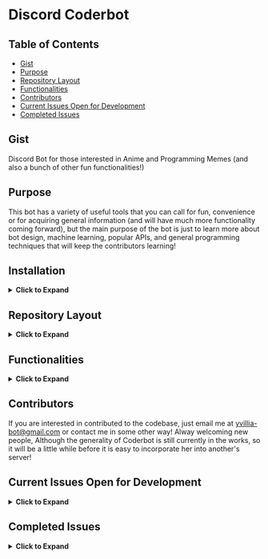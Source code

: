# Discord Coderbot

## Table of Contents
 - [Gist](https://github.com/nnrogers515/discord-coderbot#gist)
 - [Purpose](https://github.com/nnrogers515/discord-coderbot#purpose)
 - [Repository Layout](https://github.com/nnrogers515/discord-coderbot#repository-layout)
 - [Functionalities](https://github.com/nnrogers515/discord-coderbot#functionalities)
 - [Contributors](https://github.com/nnrogers515/discord-coderbot#contributors)
 - [Current Issues Open for Development](https://github.com/nnrogers515/discord-coderbot#current-issues-open-for-development)
 - [Completed Issues](https://github.com/nnrogers515/discord-coderbot#completed-issues)


## Gist
Discord Bot for those interested in Anime and Programming Memes (and also a bunch of other fun functionalities!)

## Purpose
This bot has a variety of useful tools that you can call for fun, convenience or for acquiring general information (and will have much more functionality coming forward), but the main purpose of the bot is just to learn more about bot design, machine learning, popular APIs, and general programming techniques that will keep the contributors learning!

## Installation

<details>
  <summary> <strong>Click to Expand</strong></summary>
Currently in the process of being generalized. As of the current time, the best way to access Coderbot would be to:

1. Fork this codebase
2. Create a discord bot via the [Developer Portal](https://discord.com/developers/applications) (I recommend [here](https://codeburst.io/discord-bot-tutorial-2020-a8a2e37e347c) for a good and thorough walkthrough!)
3. Give the bot any permissions you want (her @mention functionalities may be buggy unless she has some permissions, but otherwise she works fine for general purpose)
4. Take the bot-id TOKEN from your new application and put it as the "TOKEN" environment variable (either in a .env or as a config variable for hosts such as Heroku), then adjust the IDs within src/coderbot.py to match your channel IDs (found sending a message in discord containing "\#Channel-Name"

<em> However, That Sounds Like a Lot of Work! </em>

We are working to streamline this! We will try to make this as least painful as possible moving forward, but for now, if you are interested in using the bot, and stuck on setting it up, let me know via email to yvillia-bot@gmail.com or in the discussions, and I will do my best to help you!
</details>

## Repository Layout

<details>
  <summary> <strong>Click to Expand</strong></summary>

- .github/ - Contains Workflow and Issue Templates
- src/     - Contains Python Backend for Coderbot
    - bot.py - Classfile for Coderbot. Contains State Information and Discord Client Instance
    - coderbot.py - General Discord Client Event Responses and Commands
    - function.py - Helper Functions and Handlers for Dialogue, Reactions, and Commands
    - redditAPI.py - Initializes a Reddit Instance using Coderbot's Reddit Credentials

- test/    - Contains unit testing for functions
    - test_bot.py - Unit Tests for bot.py Class Functions
    - test_coderbot.py - Unit Tests for coderbot.py Discord Event Handlers
    - test_function.py - Unit Tests for Helper Functions and Handlers
    - test_redditAPI.py - Unit Test of Reddit Instance Initialization

- websrc/  - Contains frontend components for Django Heroku Webapp
    - Still in Development

- .replit - If you want to code on Repl.it
- Dockerfile - If you want to try to containerize Coderbot
- Procfile - For Heroku Worker Dyno (also the commands for local execution)
</details>

## Functionalities

<details>
  <summary> <strong>Click to Expand</strong></summary>

  Sample Functionalities:
  - !Poll - Produces Emote Reactions on Message for Suitible for Polls
  - !Flip or !Coin - Returns "Heads" or "Tails" on Request
  - !Roll #d# - Return the result of dice rolls where the # before the d represents the number of dice thrown (maximum 100 for performance and spam prevention reasons), and the number after the d represents the number of faces on each die.
  - !Help - Displays a List of Commands
  - !Pogchamp @mention ... - Fun Chat Command
  - !Ban @mention ... - Not a Ban but a Punishment!
  - Sleep and Awake Protocols - If you find her to be annoying, simply tell her to sleep with "Oyasumi" and she won't answer commands until woken up with "Ohayo", you can see her current state under her profile in discord
  - Good Bot and Bad Bot, as well as list functionalities will be coming soon, along with a bunch of other features
  - !wiki [article name] - get wikipedia summary of an article
  - !8ball [text] Answer controversial questions
  - !math [expression] Check out https://gamma.sympy.org/ for a list of commands
  - !matex [latex expresion] Do math in the latex format

  For more documentation checkout the Wiki Pages (when they are finished!)
</details>

## Contributors
  If you are interested in contributed to the codebase, just email me at yvillia-bot@gmail.com or contact me in some other way! Alway welcoming new people, Although the generality of Coderbot is still currently in the works, so it will be a little while before it is easy to incorporate her into another's server!

## Current Issues Open for Development

<details>
  <summary> <strong>Click to Expand</strong></summary>

<!-- openIssueTable -->

| Title                                                                                                                           |         Status          |                                                          Assignee                                                          | Body                                                                                                                                                                                                                                                                                                                                                                                                                                                                                                              |
| :------------------------------------------------------------------------------------------------------------------------------ | :---------------------: | :------------------------------------------------------------------------------------------------------------------------: | :---------------------------------------------------------------------------------------------------------------------------------------------------------------------------------------------------------------------------------------------------------------------------------------------------------------------------------------------------------------------------------------------------------------------------------------------------------------------------------------------------------------- |
| <a href="https://github.com/nnrogers515/discord-coderbot/pull/24">Bump aiohttp from 3.7.3 to 3.7.4</a>                          | :eight_spoked_asterisk: |                                                                                                                            | Bumps [aiohttp](https://github.com/aio-libs/aiohttp) from 3.7.3 to 3.7.4.<details>                                                                                                                                                                                                                                                                                                                                                                                                                                |
                                                                                                                                                                                                                                                                                           <summary>Changelog</summary>
                                                                                                                                                                                                                                                                                           <p><em>Sourced from <a href="https://github.com/aio-libs/aiohttp/blob/master/CHANGES.rst">aiohttp's changelog</a>.</em></p>
                                                                                                                                                                                                                                                                                           <blockquote>
                                                                                                                                                                                                                                                                                           <h1>3.7.4 (2021-02-25)</h1>
                                                                                                                                                                                                                                                                                           <h2>Bugfixes</h2>
                                                                                                                                                                                                                                                                                           <ul>
                                                                                                                                                                                                                                                                                           <li>
                                                                                                                                                                                                                                                                                           <p><strong>(SECURITY BUG)</strong> Started preventing open redirects in the
                                                                                                                                                                                                                                                                                           <code>aiohttp.web.normalize_path_middleware</code> middleware. For
                                                                                                                                                                                                                                                                                           more details, see
                                                                                                                                                                                                                                                                                           <a href="https://github.com/aio-libs/aiohttp/security/advisories/GHSA-v6wp-4m6f-gcjg">https://github.com/aio-libs/aiohttp/security/advisories/GHSA-v6wp-4m6f-gcjg</a>.</p>
                                                                                                                                                                                                                                                                                           <p>Thanks to <code>Beast Glatisant &lt;https://github.com/g147&gt;</code>__ for
                                                                                                                                                                                                                                                                                           finding the first instance of this issue and <code>Jelmer Vernooĳ &lt;https://jelmer.uk/&gt;</code>__ for reporting and tracking it down
                                                                                                                                                                                                                                                                                           in aiohttp.
                                                                                                                                                                                                                                                                                           <code>[#5497](https://github.com/aio-libs/aiohttp/issues/5497) &lt;https://github.com/aio-libs/aiohttp/issues/5497&gt;</code>_</p>
                                                                                                                                                                                                                                                                                           </li>
                                                                                                                                                                                                                                                                                           <li>
                                                                                                                                                                                                                                                                                           <p>Fix interpretation difference of the pure-Python and the Cython-based
                                                                                                                                                                                                                                                                                           HTTP parsers construct a <code>yarl.URL</code> object for HTTP request-target.</p>
                                                                                                                                                                                                                                                                                           <p>Before this fix, the Python parser would turn the URI's absolute-path
                                                                                                                                                                                                                                                                                           for <code>//some-path</code> into <code>/</code> while the Cython code preserved it as
                                                                                                                                                                                                                                                                                           <code>//some-path</code>. Now, both do the latter.
                                                                                                                                                                                                                                                                                           <code>[#5498](https://github.com/aio-libs/aiohttp/issues/5498) &lt;https://github.com/aio-libs/aiohttp/issues/5498&gt;</code>_</p>
                                                                                                                                                                                                                                                                                           </li>
                                                                                                                                                                                                                                                                                           </ul>
                                                                                                                                                                                                                                                                                           <hr />
                                                                                                                                                                                                                                                                                           </blockquote>
                                                                                                                                                                                                                                                                                           </details>
                                                                                                                                                                                                                                                                                           <details>
                                                                                                                                                                                                                                                                                           <summary>Commits</summary>
                                                                                                                                                                                                                                                                                           <ul>
                                                                                                                                                                                                                                                                                           <li><a href="https://github.com/aio-libs/aiohttp/commit/0a26acc1de9e1b0244456b7881ec16ba8bb64fc3"><code>0a26acc</code></a> Bump aiohttp to v3.7.4 for a security release</li>
                                                                                                                                                                                                                                                                                           <li><a href="https://github.com/aio-libs/aiohttp/commit/021c416c18392a111225bc7326063dc4a99a5138"><code>021c416</code></a> Merge branch 'ghsa-v6wp-4m6f-gcjg' into master</li>
                                                                                                                                                                                                                                                                                           <li><a href="https://github.com/aio-libs/aiohttp/commit/4ed7c25b537f71c6245bb74d6b20e5867db243ab"><code>4ed7c25</code></a> Bump chardet from 3.0.4 to 4.0.0 (<a href="https://github-redirect.dependabot.com/aio-libs/aiohttp/issues/5333">#5333</a>)</li>
                                                                                                                                                                                                                                                                                           <li><a href="https://github.com/aio-libs/aiohttp/commit/b61f0fdffc887df24244ba7bdfe8567c580240ff"><code>b61f0fd</code></a> Fix how pure-Python HTTP parser interprets <code>//</code></li>
                                                                                                                                                                                                                                                                                           <li><a href="https://github.com/aio-libs/aiohttp/commit/5c1efbc32c46820250bd25440bb7ea96cb05abe9"><code>5c1efbc</code></a> Bump pre-commit from 2.9.2 to 2.9.3 (<a href="https://github-redirect.dependabot.com/aio-libs/aiohttp/issues/5322">#5322</a>)</li>
                                                                                                                                                                                                                                                                                           <li><a href="https://github.com/aio-libs/aiohttp/commit/007507580137efcc0a20391a0792f39b337d9c1a"><code>0075075</code></a> Bump pygments from 2.7.2 to 2.7.3 (<a href="https://github-redirect.dependabot.com/aio-libs/aiohttp/issues/5318">#5318</a>)</li>
                                                                                                                                                                                                                                                                                           <li><a href="https://github.com/aio-libs/aiohttp/commit/5085173d947e6cc01b6daf1aa48fe7698834c569"><code>5085173</code></a> Bump multidict from 5.0.2 to 5.1.0 (<a href="https://github-redirect.dependabot.com/aio-libs/aiohttp/issues/5308">#5308</a>)</li>
                                                                                                                                                                                                                                                                                           <li><a href="https://github.com/aio-libs/aiohttp/commit/5d1a75e68d278c641c90021409f4eb5de1810e5e"><code>5d1a75e</code></a> Bump pre-commit from 2.9.0 to 2.9.2 (<a href="https://github-redirect.dependabot.com/aio-libs/aiohttp/issues/5290">#5290</a>)</li>
                                                                                                                                                                                                                                                                                           <li><a href="https://github.com/aio-libs/aiohttp/commit/6724d0e7a944fd7e3a710dc292d785fa8fe424fd"><code>6724d0e</code></a> Bump pre-commit from 2.8.2 to 2.9.0 (<a href="https://github-redirect.dependabot.com/aio-libs/aiohttp/issues/5273">#5273</a>)</li>
                                                                                                                                                                                                                                                                                           <li><a href="https://github.com/aio-libs/aiohttp/commit/c688451ce31b914c71b11d2ac6c326b0c87e6d1f"><code>c688451</code></a> Removed duplicate timeout parameter in ClientSession reference docs. (<a href="https://github-redirect.dependabot.com/aio-libs/aiohttp/issues/5262">#5262</a>) ...</li>
                                                                                                                                                                                                                                                                                           <li>See full diff in <a href="https://github.com/aio-libs/aiohttp/compare/v3.7.3...v3.7.4">compare view</a></li>
                                                                                                                                                                                                                                                                                           </ul>
                                                                                                                                                                                                                                                                                           </details>
                                                                                                                                                                                                                                                                                           <br />


                                                                                                                                                                                                                                                                                           [![Dependabot compatibility score](https://dependabot-badges.githubapp.com/badges/compatibility_score?dependency-name=aiohttp&package-manager=pip&previous-version=3.7.3&new-version=3.7.4)](https://docs.github.com/en/github/managing-security-vulnerabilities/about-dependabot-security-updates#about-compatibility-scores)

                                                                                                                                                                                                                                                                                           Dependabot will resolve any conflicts with this PR as long as you don't alter it yourself. You can also trigger a rebase manually by commenting `@dependabot rebase`.

                                                                                                                                                                                                                                                                                           [//]: # (dependabot-automerge-start)
                                                                                                                                                                                                                                                                                           [//]: # (dependabot-automerge-end)

                                                                                                                                                                                                                                                                                           ---

                                                                                                                                                                                                                                                                                           <details>
                                                                                                                                                                                                                                                                                           <summary>Dependabot commands and options</summary>
                                                                                                                                                                                                                                                                                           <br />

                                                                                                                                                                                                                                                                                           You can trigger Dependabot actions by commenting on this PR:
                                                                                                                                                                                                                                                                                           - `@dependabot rebase` will rebase this PR
                                                                                                                                                                                                                                                                                           - `@dependabot recreate` will recreate this PR, overwriting any edits that have been made to it
                                                                                                                                                                                                                                                                                           - `@dependabot merge` will merge this PR after your CI passes on it
                                                                                                                                                                                                                                                                                           - `@dependabot squash and merge` will squash and merge this PR after your CI passes on it
                                                                                                                                                                                                                                                                                           - `@dependabot cancel merge` will cancel a previously requested merge and block automerging
                                                                                                                                                                                                                                                                                           - `@dependabot reopen` will reopen this PR if it is closed
                                                                                                                                                                                                                                                                                           - `@dependabot close` will close this PR and stop Dependabot recreating it. You can achieve the same result by closing it manually
                                                                                                                                                                                                                                                                                           - `@dependabot ignore this major version` will close this PR and stop Dependabot creating any more for this major version (unless you reopen the PR or upgrade to it yourself)
                                                                                                                                                                                                                                                                                           - `@dependabot ignore this minor version` will close this PR and stop Dependabot creating any more for this minor version (unless you reopen the PR or upgrade to it yourself)
                                                                                                                                                                                                                                                                                           - `@dependabot ignore this dependency` will close this PR and stop Dependabot creating any more for this dependency (unless you reopen the PR or upgrade to it yourself)
                                                                                                                                                                                                                                                                                           - `@dependabot use these labels` will set the current labels as the default for future PRs for this repo and language
                                                                                                                                                                                                                                                                                           - `@dependabot use these reviewers` will set the current reviewers as the default for future PRs for this repo and language
                                                                                                                                                                                                                                                                                           - `@dependabot use these assignees` will set the current assignees as the default for future PRs for this repo and language
                                                                                                                                                                                                                                                                                           - `@dependabot use this milestone` will set the current milestone as the default for future PRs for this repo and language

                                                                                                                                                                                                                                                                                           You can disable automated security fix PRs for this repo from the [Security Alerts page](https://github.com/nnrogers515/discord-coderbot/network/alerts).

                                                                                                                                                                                                                                                                                           </details>
| <a href="https://github.com/nnrogers515/discord-coderbot/issues/17">Implementing Individual Chatbot Functionalities</a>         | :eight_spoked_asterisk: |                                                                                                                            | Basically utilize ML to have the bot learn from each member, and on command say something that is similar to a given member's speech pattern. This would likely take a while to make, and a very long time to test and make sure that it works properly, but this would be an enjoyable functionality in mimicry!<br /><br /><br />...                                                                                                                                                                            |
| <a href="https://github.com/nnrogers515/discord-coderbot/issues/15">Generalize Coderbot Code to work for any discord server</a> | :eight_spoked_asterisk: |                                                                                                                            | This will likely be the most difficult issue. The idea would be to make it as easy as possible for someone to take the Coderbot code and run a script to fill out the necessary server information and so forth. This may require having calls to a Rest API using a user's credentials to login to discord and pull the information in the server from there, or some other path that would require more research into. Due to how this bot operates it will be a bit difficult to setup<br /><br /><br />...    |
| <a href="https://github.com/nnrogers515/discord-coderbot/issues/14">Update README.md</a>                                        | :eight_spoked_asterisk: | <a href="https://github.com/nnrogers515"><img src="https://avatars.githubusercontent.com/u/38640928?v=4" width="20" /></a> | The README.md needs better instructions for setting up the bot for other servers and other general important information about the repository.<br /><br /><br />...                                                                                                                                                                                                                                                                                                                                               |
| <a href="https://github.com/nnrogers515/discord-coderbot/issues/13">Fix up Git Workflow</a>                                     | :eight_spoked_asterisk: | <a href="https://github.com/nnrogers515"><img src="https://avatars.githubusercontent.com/u/38640928?v=4" width="20" /></a> | Currently, the python workflow doesn't work well with how our repository is setup. I recommend looking at the .github-cli.yaml file, adding security scans and so forth through those tests (for branches outside of master, and maybe add a deploy pipeline).<br /><br /><br />...                                                                                                                                                                                                                               |
| <a href="https://github.com/nnrogers515/discord-coderbot/issues/12">Fill out the Coderbot Wiki</a>                              | :eight_spoked_asterisk: |                                                                                                                            | Our Github has a Wikipage that can be utilized as documentation for the bot functionalities. I would recommend collaborating with whoever is working on issue #7 as it is likely there would be an overlap in documentation for these portions.<br /><br /><br />...                                                                                                                                                                                                                                              |
| <a href="https://github.com/nnrogers515/discord-coderbot/issues/11">Research Alternatives to Heroku</a>                         | :eight_spoked_asterisk: | <a href="https://github.com/nnrogers515"><img src="https://avatars.githubusercontent.com/u/38640928?v=4" width="20" /></a> | While Heroku is great, it is severely limited with just free memberships. This issue involves researching into Alternatives to Heroku, with the main suggestion being AWS.<br /><br /><br />...                                                                                                                                                                                                                                                                                                                   |
| <a href="https://github.com/nnrogers515/discord-coderbot/issues/10">Create Bot Artwork</a>                                      | :eight_spoked_asterisk: |                                                                                                                            | Bot Artwork is currently just a meme of InternetExplorer-chan. It would be cool to have her own artwork or animation instead of a meme picture from my phone.<br /><br />This is really only if there is nothing else to do/someone is interested in doing this, it isn't really coding and requires a lot of time and artistic talent.<br />...                                                                                                                                                                  |
| <a href="https://github.com/nnrogers515/discord-coderbot/issues/9">Upgrade bot to run on docker</a>                             | :eight_spoked_asterisk: |                                                                                                                            | Utilizing Docker and a registry would make it easier to create multiple instances of the bot, should the desire for multiple servers become greater. Plus, it's just good for learning.<br /><br /><br />...                                                                                                                                                                                                                                                                                                      |
| <a href="https://github.com/nnrogers515/discord-coderbot/issues/8">Bot Emotions</a>                                             | :eight_spoked_asterisk: |                                                                                                                            | Currently the bot only has two states, "Asleep" and "Awake." Once chatbot functionalities have been implemented it would be cool to be able to have her switch states to varying emotions (angry, sad, etc...). <br /><br />This task would be to prepare the framework for having multiple states, likely by making changes to the bot.py class.<br />...                                                                                                                                                        |
| <a href="https://github.com/nnrogers515/discord-coderbot/issues/7">Create a Frontend Website for the Bot</a>                    | :eight_spoked_asterisk: |   <a href="https://github.com/RynoXLI"><img src="https://avatars.githubusercontent.com/u/40377123?v=4" width="20" /></a>   | Heroku utilizes a Django python front-end for our bot, which currently is only running a regular worker dyno and not a web dyno. We can create a basic website through Heroku to serve API calls and serve as a monitoring/information gathering site for the bot.<br /><br /><br />...                                                                                                                                                                                                                           |
| <a href="https://github.com/nnrogers515/discord-coderbot/issues/6">Implement a database for chat statistics</a>                 | :eight_spoked_asterisk: |                                                                                                                            | Setup and connect the bot using Heroku's database to hold statistics and collected chat information past the running instance. If there is a preferable database alternative to Heroku, then feel free to research into it and try to set up the bot on there.<br /><br /><br />...                                                                                                                                                                                                                               |
| <a href="https://github.com/nnrogers515/discord-coderbot/issues/5">Figure out Something Cool to do for the Reddit API</a>       | :eight_spoked_asterisk: |                                                                                                                            | The code base for the RedditAPI is already incorporated and functional. Think of something fun to add that the bot can do by pulling from reddit (i.e. daily image posts, statistics, automatically pulling saved posts and posting them, etc...). RedditAPI documentation found [here](https://praw.readthedocs.io/en/latest/code_overview/reddit_instance.html#praw.Reddit).<br /><br />Note: We are utilizing the PRAW library to make API access easier https://asyncpraw.readthedocs.io/en/latest/.<br />... |
| <a href="https://github.com/nnrogers515/discord-coderbot/issues/4">Implement Music Functionality</a>                            | :eight_spoked_asterisk: |                                                                                                                            | This can be anything from playing music on command, to recommending songs that people have been listening to on spotify, or etc... <br /><br /><br />...                                                                                                                                                                                                                                                                                                                                                          |
| <a href="https://github.com/nnrogers515/discord-coderbot/issues/3">Reorganize and Document the Code</a>                         | :eight_spoked_asterisk: |                                                                                                                            | Prettify the code a bit and make things more readable. The more organized you can make it the better, just make sure it works. For proper documentation and file organizations see [Google's Python Style Guide](https://google.github.io/styleguide/pyguide.html).<br /><br /><br />...                                                                                                                                                                                                                          |
| <a href="https://github.com/nnrogers515/discord-coderbot/issues/1">Enable Chatbot ML Features</a>                               | :eight_spoked_asterisk: |                                                                                                                            | Implement a way to train the bot to respond using machine learning. If possible, live-learning while chatting with others would be beneficial to improving her performance.<br /><br /><br />...                                                                                                                                                                                                                                                                                                                  |

<!-- openIssueTable -->

</details>

## Completed Issues

<details>
 <summary> <strong>Click to Expand</strong></summary>

<!-- closedIssueTable -->

| Title                                                                                                                                       |   Status   | Assignee | Body                                                                                                                                                  |
| :------------------------------------------------------------------------------------------------------------------------------------------ | :--------: | :------: | :---------------------------------------------------------------------------------------------------------------------------------------------------- |
| <a href="https://github.com/nnrogers515/discord-coderbot/pull/29">oops</a>                                                                  | :no_entry: |          |                                                                                                                                                       |
| <a href="https://github.com/nnrogers515/discord-coderbot/pull/28">fix error</a>                                                             | :no_entry: |          |                                                                                                                                                       |
| <a href="https://github.com/nnrogers515/discord-coderbot/pull/27">Ci cd</a>                                                                 | :no_entry: |          |                                                                                                                                                       |
| <a href="https://github.com/nnrogers515/discord-coderbot/pull/26">Ci cd</a>                                                                 | :no_entry: |          |                                                                                                                                                       |
| <a href="https://github.com/nnrogers515/discord-coderbot/pull/25">Ci cd</a>                                                                 | :no_entry: |          |                                                                                                                                                       |
| <a href="https://github.com/nnrogers515/discord-coderbot/pull/23">Ryan web</a>                                                              | :no_entry: |          | Added more web routes.                                                                                                                                |
| <a href="https://github.com/nnrogers515/discord-coderbot/pull/22">Format code</a>                                                           | :no_entry: |          | Added pre-commit to repo. The .`pre-commit-config.yaml` contains black, flake8, isortm check-yaml, end-of-file-fixer, and trailing-whitespace hooks.  |
| <a href="https://github.com/nnrogers515/discord-coderbot/pull/21">Format code</a>                                                           | :no_entry: |          | This branch used precommit to format code, to get this to work do the following. <br /><br />`precommit install`<br />...                             |
| <a href="https://github.com/nnrogers515/discord-coderbot/pull/20">Ryan web</a>                                                              | :no_entry: |          | Providing template flask API, and pyTest                                                                                                              |
| <a href="https://github.com/nnrogers515/discord-coderbot/pull/19">Added flask API with examples and example pytest</a>                      | :no_entry: |          | Added flask api, and added pytest for flask.                                                                                                          |
| <a href="https://github.com/nnrogers515/discord-coderbot/pull/18">Kralinc dev</a>                                                           | :no_entry: |          |                                                                                                                                                       |
| <a href="https://github.com/nnrogers515/discord-coderbot/pull/16">Workflow adjust</a>                                                       | :no_entry: |          | updating workflow                                                                                                                                     |
| <a href="https://github.com/nnrogers515/discord-coderbot/pull/2">Fixed code duplication with good_bot() and error messages. Refactored…</a> | :no_entry: |          | … epicID to serverID. Made reddit API resilient against not existing.                                                                                 |

<!-- closedIssueTable -->

</details>
